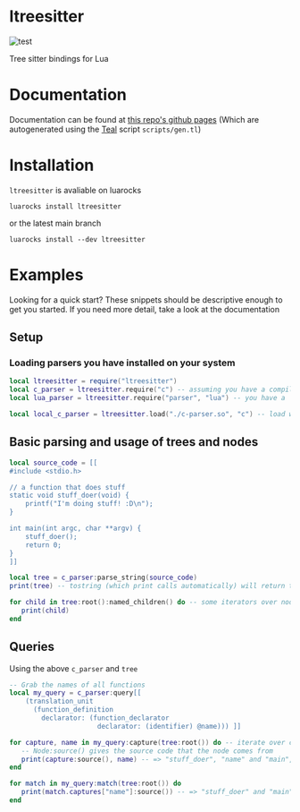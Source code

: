# ltreesitter

![test](https://github.com/euclidianAce/ltreesitter/workflows/test/badge.svg)

Tree sitter bindings for Lua

# Documentation

Documentation can be found at [this repo's github pages](https://euclidianace.github.io/ltreesitter/)
(Which are autogenerated using the [Teal](https://github.com/teal-language/tl) script `scripts/gen.tl`)

# Installation

`ltreesitter` is avaliable on luarocks

```
luarocks install ltreesitter
```

or the latest main branch
```
luarocks install --dev ltreesitter
```

# Examples

Looking for a quick start? These snippets should be descriptive enough to get you started. If you need more detail, take a look at the documentation

## Setup

### Loading parsers you have installed on your system
```lua
local ltreesitter = require("ltreesitter")
local c_parser = ltreesitter.require("c") -- assuming you have a compiled c parser named 'c.so' (or 'c.dll' on windows) in '~/.tree-sitter/bin/' and package.cpath
local lua_parser = ltreesitter.require("parser", "lua") -- you have a 'parser.so' (or .dll) with the symbol 'tree_sitter_lua' to load the language
```

```lua
local local_c_parser = ltreesitter.load("./c-parser.so", "c") -- load will just directly load from the filename given. Using a path without a path separator may have unintended consequences, see documentation for details.
```

## Basic parsing and usage of trees and nodes
```lua
local source_code = [[
#include <stdio.h>

// a function that does stuff
static void stuff_doer(void) {
    printf("I'm doing stuff! :D\n");
}

int main(int argc, char **argv) {
    stuff_doer();
    return 0;
}
]]

local tree = c_parser:parse_string(source_code)
print(tree) -- tostring (which print calls automatically) will return the string of s-expressions of trees and nodes

for child in tree:root():named_children() do -- some iterators over nodes' children are provided
   print(child)
end
```

## Queries
Using the above `c_parser` and `tree`
```lua
-- Grab the names of all functions
local my_query = c_parser:query[[
    (translation_unit
      (function_definition
        declarator: (function_declarator
                      declarator: (identifier) @name))) ]]

for capture, name in my_query:capture(tree:root()) do -- iterate over captured nodes without caring about order
   -- Node:source() gives the source code that the node comes from
   print(capture:source(), name) -- => "stuff_doer", "name" and "main", "name"
end

for match in my_query:match(tree:root()) do
   print(match.captures["name"]:source()) -- => "stuff_doer" and "main"
end
```
